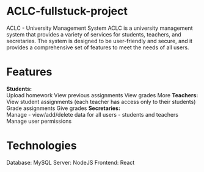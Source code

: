 # ACLC-fullstuck-project


ACLC - University Management System
ACLC is a university management system that provides a variety of services for students, teachers, and secretaries. The system is designed to be user-friendly and secure, and it provides a comprehensive set of features to meet the needs of all users.

# **Features**
**Students:**   
Upload homework
View previous assignments
View grades
More
**Teachers:**    
View student assignments (each teacher has access only to their students)
Grade assignments
Give grades
**Secretaries:**     
Manage - view/add/delete data for all users - students and teachers
Manage user permissions
# **Technologies**
Database: MySQL
Server: NodeJS
Frontend: React
